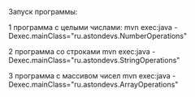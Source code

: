 Запуск программы:

1 программа с целыми числами: 
mvn exec:java -Dexec.mainClass="ru.astondevs.NumberOperations"

2 программа со строками
mvn exec:java -Dexec.mainClass="ru.astondevs.StringOperations"

3 программа с массивом чисел
mvn exec:java -Dexec.mainClass="ru.astondevs.ArrayOperations"